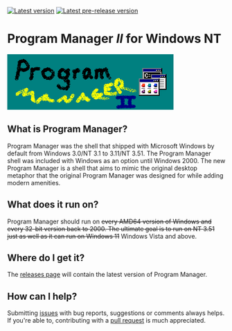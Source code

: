 [![Latest version](https://img.shields.io/github/v/release/Freedom-Desktop/Program-Manager-II?label=latest%20version&sort=semver&style=plastic)](/releases) [![Latest pre-release version](https://img.shields.io/github/v/release/Freedom-Desktop/Program-Manager-II?label=latest%20pre-release%20version&sort=semver&style=plastic&include_prereleases)](/releases)
# Program Manager *II* for Windows NT
![Progman banner](/misc/banner.png)

## What is Program Manager?
Program Manager was the shell that shipped with Microsoft Windows by default from Windows 3.0/NT 3.1 to 3.11/NT 3.51. The Program Manager shell was included with Windows as an option until Windows 2000. The new Program Manager is a shell that aims to mimic the original desktop metaphor that the original Program Manager was designed for while adding modern amenities.

## What does it run on?
Program Manager should run on ~~every AMD64 version of Windows and every 32-bit version back to 2000. The ultimate goal is to run on NT 3.51 just as well as it can run on Windows 11~~ Windows Vista and above.

## Where do I get it?
The [releases page](/releases) will contain the latest version of Program Manager.

## How can I help?
Submitting [issues](/issues) with bug reports, suggestions or comments always helps. If you're able to, contributing with a [pull request](/pulls) is much appreciated.
